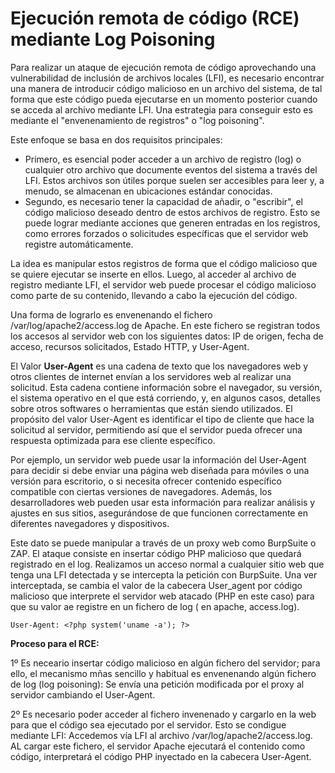 # Ejecución remota de código (RCE) mediante Log Poisoning
Para realizar un ataque de ejecución remota de código aprovechando una vulnerabilidad de inclusión de archivos locales (LFI), es necesario encontrar una manera de introducir código malicioso en un archivo del sistema, de tal forma que este código pueda ejecutarse en un momento posterior cuando se acceda al archivo mediante LFI. Una estrategia para conseguir esto es mediante el "envenenamiento de registros" o "log poisoning".

Este enfoque se basa en dos requisitos principales:
- Primero, es esencial poder acceder a un archivo de registro (log) o cualquier otro archivo que documente eventos del sistema a través del LFI. Estos archivos son útiles porque suelen ser accesibles para leer y, a menudo, se almacenan en ubicaciones estándar conocidas.
- Segundo, es necesario tener la capacidad de añadir, o "escribir", el código malicioso deseado dentro de estos archivos de registro. Esto se puede lograr mediante acciones que generen entradas en los registros, como errores forzados o solicitudes específicas que el servidor web registre automáticamente.
  
La idea es manipular estos registros de forma que el código malicioso que se quiere ejecutar se inserte en ellos. Luego, al acceder al archivo de registro mediante LFI, el servidor web puede procesar el código malicioso como parte de su contenido, llevando a cabo la ejecución del código.

Una forma de lograrlo es envenenando el fichero /var/log/apache2/access.log de Apache. En este fichero se registran todos los accesos al servidor web con los siguientes datos: IP de origen, fecha de acceso, recursos solicitados, Estado HTTP, y User-Agent.

El Valor **User-Agent** es una cadena de texto que los navegadores web y otros clientes de internet envían a los servidores web al realizar una solicitud. Esta cadena contiene información sobre el navegador, su versión, el sistema operativo en el que está corriendo, y, en algunos casos, detalles sobre otros softwares o herramientas que están siendo utilizados. El propósito del valor User-Agent es identificar el tipo de cliente que hace la solicitud al servidor, permitiendo así que el servidor pueda ofrecer una respuesta optimizada para ese cliente específico.

Por ejemplo, un servidor web puede usar la información del User-Agent para decidir si debe enviar una página web diseñada para móviles o una versión para escritorio, o si necesita ofrecer contenido específico compatible con ciertas versiones de navegadores. Además, los desarrolladores web pueden usar esta información para realizar análisis y ajustes en sus sitios, asegurándose de que funcionen correctamente en diferentes navegadores y dispositivos.


Este dato se puede manipular a través de un proxy web como BurpSuite o ZAP. El ataque consiste en insertar código PHP malicioso que quedará registrado en el log. Realizamos un acceso normal a cualquier sitio web que tenga una LFI detectada y se intercepta la petición con BurpSuite. Una ver interceptada, se cambia el valor de la cabecera User_agent por código malicioso que interprete el servidor web atacado (PHP en este caso) para que su valor ae registre en un fichero de log ( en apache, access.log).
```
User-Agent: <?php system('uname -a'); ?>
```

**Proceso para el RCE:**

1º Es neceario insertar código malicioso en algún fichero del servidor; para ello, el mecanismo mñas sencillo y habitual es envenenando algún fichero de log (log poisoning): Se envía una petición modificada por el proxy al servidor cambiando el User-Agent.

2º Es necesario poder acceder al fichero invenenado y cargarlo en la web para que el código sea ejecutado por el servidor. Esto se condigue mediante LFI: Accedemos vía LFI al archivo /var/log/apache2/access.log. AL cargar este fichero, el servidor Apache ejecutará el contenido como código, interpretará el código PHP inyectado en la cabecera User-Agent.








